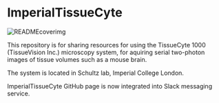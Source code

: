 # ImperialTissueCyte

![READMEcoverimg](https://github.com/gm515/gm515.github.io/blob/master/ChronosICT_Small.jpg)

This repository is for sharing resources for using the TissueCyte 1000 (TissueVision Inc.) microscopy system, for aquiring serial two-photon images of tissue volumes such as a mouse brain. 

The system is located in Schultz lab, Imperial College London.

ImperialTissueCyte GitHub page is now integrated into Slack messaging service.

